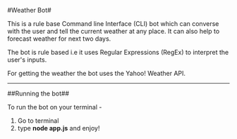 #Weather Bot#

This is a rule base Command line Interface (CLI) bot which can converse with the user and tell the current weather at any place. It can also help to forecast weather for next two days.

The bot is rule based i.e it uses Regular Expressions (RegEx) to interpret the user's inputs.

For getting the weather the bot uses the Yahoo! Weather API.

- - - -

##Running the bot##

To run the bot on your terminal - 

 1. Go to terminal
 2. type **node app.js** and enjoy!


